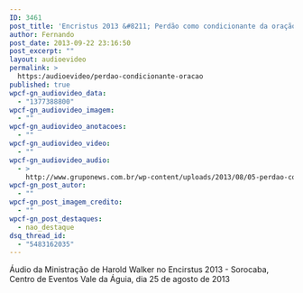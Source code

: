 ```yaml
---
ID: 3461
post_title: 'Encristus 2013 &#8211; Perdão como condicionante da oração'
author: Fernando
post_date: 2013-09-22 23:16:50
post_excerpt: ""
layout: audioevideo
permalink: >
  https:/audioevideo/perdao-condicionante-oracao
published: true
wpcf-gn_audiovideo_data:
  - "1377388800"
wpcf-gn_audiovideo_imagem:
  - ""
wpcf-gn_audiovideo_anotacoes:
  - ""
wpcf-gn_audiovideo_video:
  - ""
wpcf-gn_audiovideo_audio:
  - >
    http://www.gruponews.com.br/wp-content/uploads/2013/08/05-perdao-como-condicionante-da-oracao.mp3
wpcf-gn_post_autor:
  - ""
wpcf-gn_post_imagem_credito:
  - ""
wpcf-gn_post_destaques:
  - nao_destaque
dsq_thread_id:
  - "5483162035"
---
```

Áudio da Ministração de Harold Walker no Encirstus 2013 - Sorocaba, Centro de Eventos Vale da Águia, dia 25 de agosto de 2013